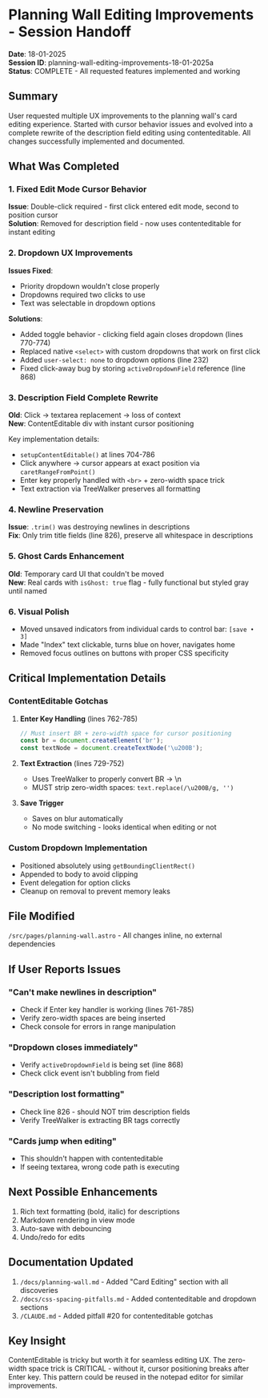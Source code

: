 # Planning Wall Editing Improvements - Session Handoff
**Date**: 18-01-2025  
**Session ID**: planning-wall-editing-improvements-18-01-2025a  
**Status**: COMPLETE - All requested features implemented and working

## Summary
User requested multiple UX improvements to the planning wall's card editing experience. Started with cursor behavior issues and evolved into a complete rewrite of the description field editing using contenteditable. All changes successfully implemented and documented.

## What Was Completed

### 1. Fixed Edit Mode Cursor Behavior
**Issue**: Double-click required - first click entered edit mode, second to position cursor  
**Solution**: Removed for description field - now uses contenteditable for instant editing

### 2. Dropdown UX Improvements
**Issues Fixed**:
- Priority dropdown wouldn't close properly
- Dropdowns required two clicks to use
- Text was selectable in dropdown options

**Solutions**:
- Added toggle behavior - clicking field again closes dropdown (lines 770-774)
- Replaced native `<select>` with custom dropdowns that work on first click
- Added `user-select: none` to dropdown options (line 232)
- Fixed click-away bug by storing `activeDropdownField` reference (line 868)

### 3. Description Field Complete Rewrite
**Old**: Click → textarea replacement → loss of context  
**New**: ContentEditable div with instant cursor positioning

Key implementation details:
- `setupContentEditable()` at lines 704-786
- Click anywhere → cursor appears at exact position via `caretRangeFromPoint()`
- Enter key properly handled with `<br>` + zero-width space trick
- Text extraction via TreeWalker preserves all formatting

### 4. Newline Preservation
**Issue**: `.trim()` was destroying newlines in descriptions  
**Fix**: Only trim title fields (line 826), preserve all whitespace in descriptions

### 5. Ghost Cards Enhancement
**Old**: Temporary card UI that couldn't be moved  
**New**: Real cards with `isGhost: true` flag - fully functional but styled gray until named

### 6. Visual Polish
- Moved unsaved indicators from individual cards to control bar: `[save • 3]`
- Made "Index" text clickable, turns blue on hover, navigates home
- Removed focus outlines on buttons with proper CSS specificity

## Critical Implementation Details

### ContentEditable Gotchas
1. **Enter Key Handling** (lines 762-785)
   ```javascript
   // Must insert BR + zero-width space for cursor positioning
   const br = document.createElement('br');
   const textNode = document.createTextNode('\u200B');
   ```

2. **Text Extraction** (lines 729-752)
   - Uses TreeWalker to properly convert BR → \n
   - MUST strip zero-width spaces: `text.replace(/\u200B/g, '')`

3. **Save Trigger**
   - Saves on blur automatically
   - No mode switching - looks identical when editing or not

### Custom Dropdown Implementation
- Positioned absolutely using `getBoundingClientRect()`
- Appended to body to avoid clipping
- Event delegation for option clicks
- Cleanup on removal to prevent memory leaks

## File Modified
`/src/pages/planning-wall.astro` - All changes inline, no external dependencies

## If User Reports Issues

### "Can't make newlines in description"
- Check if Enter key handler is working (lines 761-785)
- Verify zero-width spaces are being inserted
- Check console for errors in range manipulation

### "Dropdown closes immediately"
- Verify `activeDropdownField` is being set (line 868)
- Check click event isn't bubbling from field

### "Description lost formatting"
- Check line 826 - should NOT trim description fields
- Verify TreeWalker is extracting BR tags correctly

### "Cards jump when editing"
- This shouldn't happen with contenteditable
- If seeing textarea, wrong code path is executing

## Next Possible Enhancements
1. Rich text formatting (bold, italic) for descriptions
2. Markdown rendering in view mode
3. Auto-save with debouncing
4. Undo/redo for edits

## Documentation Updated
1. `/docs/planning-wall.md` - Added "Card Editing" section with all discoveries
2. `/docs/css-spacing-pitfalls.md` - Added contenteditable and dropdown sections  
3. `/CLAUDE.md` - Added pitfall #20 for contenteditable gotchas

## Key Insight
ContentEditable is tricky but worth it for seamless editing UX. The zero-width space trick is CRITICAL - without it, cursor positioning breaks after Enter key. This pattern could be reused in the notepad editor for similar improvements.